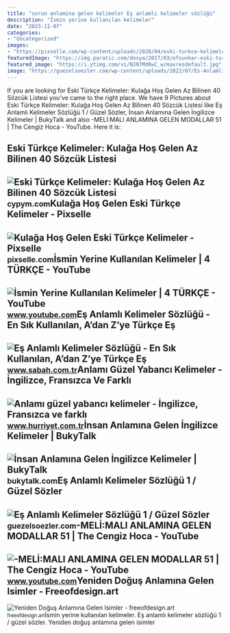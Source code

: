 ```yaml
---
title: "sorun anlamina gelen kelimeler Eş anlamlı kelimeler sözlüğü"
description: "İsmin yerine kullanılan kelimeler"
date: "2023-11-07"
categories:
- "Uncategorized"
images:
- "https://pixselle.com/wp-content/uploads/2020/04/eski-turkce-kelimeler-anlamlari.jpg"
featuredImage: "https://img.paratic.com/dosya/2017/03/efsunkar-eski-turkce-kelimeler.jpg"
featured_image: "https://i.ytimg.com/vi/NJN7Md8wC_w/maxresdefault.jpg"
image: "https://guezelsoezler.com/wp-content/uploads/2022/07/Es-Anlamli-Kelimeler-Sozlugu-768x432.jpg"
---
```


If you are looking for Eski Türkçe Kelimeler: Kulağa Hoş Gelen Az Bilinen 40 Sözcük Listesi you've came to the right place. We have 9 Pictures about Eski Türkçe Kelimeler: Kulağa Hoş Gelen Az Bilinen 40 Sözcük Listesi like Eş Anlamlı Kelimeler Sözlüğü 1 / Güzel Sözler, İnsan Anlamına Gelen İngilizce Kelimeler | BukyTalk and also -MELİ:MALI ANLAMINA GELEN MODALLAR 51 | The Cengiz Hoca - YouTube. Here it is:

Eski Türkçe Kelimeler: Kulağa Hoş Gelen Az Bilinen 40 Sözcük Listesi
--------------------------------------------------------------------

 ![Eski Türkçe Kelimeler: Kulağa Hoş Gelen Az Bilinen 40 Sözcük Listesi](https://img.paratic.com/dosya/2017/03/feristah-eski-turkce-kelimeler.jpg) <small>cypym.com</small>Kulağa Hoş Gelen Eski Türkçe Kelimeler - Pixselle
-------------------------------------------------

 ![Kulağa Hoş Gelen Eski Türkçe Kelimeler - Pixselle](https://pixselle.com/wp-content/uploads/2020/04/eski-turkce-kelimeler-anlamlari.jpg) <small>pixselle.com</small>İsmin Yerine Kullanılan Kelimeler | 4 TÜRKÇE - YouTube
------------------------------------------------------

 ![İsmin Yerine Kullanılan Kelimeler | 4 TÜRKÇE - YouTube](https://i.ytimg.com/vi/NJN7Md8wC_w/maxresdefault.jpg) <small>www.youtube.com</small>Eş Anlamlı Kelimeler Sözlüğü - En Sık Kullanılan, A’dan Z’ye Türkçe Eş
----------------------------------------------------------------------

 ![Eş Anlamlı Kelimeler Sözlüğü - En Sık Kullanılan, A’dan Z’ye Türkçe Eş](https://iasbh.tmgrup.com.tr/31509a/0/0/0/0/0/0?u=https://isbh.tmgrup.com.tr/sb/album/2022/01/24/es-anlamli-kelimeler-listesi-adan-zye-es-anlamli-kelimeler-sozlugu-e1-1643023645165.jpg&mw=752&mh=700&l=1) <small>www.sabah.com.tr</small>Anlamı Güzel Yabancı Kelimeler - İngilizce, Fransızca Ve Farklı
---------------------------------------------------------------

 ![Anlamı güzel yabancı kelimeler - İngilizce, Fransızca ve farklı](https://i4.hurimg.com/i/hurriyet/75/1200x675/619192974e3fe11d64dcb049.jpg) <small>www.hurriyet.com.tr</small>İnsan Anlamına Gelen İngilizce Kelimeler | BukyTalk
---------------------------------------------------

 ![İnsan Anlamına Gelen İngilizce Kelimeler | BukyTalk](https://bukytalk.com/blog/wp-content/uploads/2022/05/insan-anlamina-gelen-ingilizce-kelimeler.png) <small>bukytalk.com</small>Eş Anlamlı Kelimeler Sözlüğü 1 / Güzel Sözler
---------------------------------------------

 ![Eş Anlamlı Kelimeler Sözlüğü 1 / Güzel Sözler](https://guezelsoezler.com/wp-content/uploads/2022/07/Es-Anlamli-Kelimeler-Sozlugu-768x432.jpg) <small>guezelsoezler.com</small>-MELİ:MALI ANLAMINA GELEN MODALLAR 51 | The Cengiz Hoca - YouTube
-----------------------------------------------------------------

 ![-MELİ:MALI ANLAMINA GELEN MODALLAR 51 | The Cengiz Hoca - YouTube](https://i.ytimg.com/vi/C6YJkA-z5tQ/maxresdefault.jpg) <small>www.youtube.com</small>Yeniden Doğuş Anlamına Gelen Isimler - Freeofdesign.art
-------------------------------------------------------

 ![Yeniden Doğuş Anlamına Gelen Isimler - freeofdesign.art](https://img.paratic.com/dosya/2017/03/efsunkar-eski-turkce-kelimeler.jpg) <small>freeofdesign.art</small>İsmin yerine kullanılan kelimeler. Eş anlamlı kelimeler sözlüğü 1 / güzel sözler. Yeniden doğuş anlamına gelen isimler
